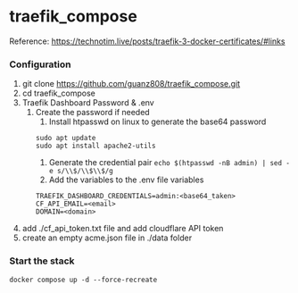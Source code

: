# traefik_compose

Reference: https://technotim.live/posts/traefik-3-docker-certificates/#links

### Configuration
1. git clone https://github.com/guanz808/traefik_compose.git
1. cd traefik_compose
1. Traefik Dashboard Password & .env
    1. Create the password if needed
        1. Install htpasswd on linux to generate the base64 password
        ```
        sudo apt update
        sudo apt install apache2-utils
        ```
        1. Generate the credential pair
        `echo $(htpasswd -nB admin) | sed -e s/\\$/\\$\\$/g`
        1. Add the variables to the .env file
        variables
        ```
        TRAEFIK_DASHBOARD_CREDENTIALS=admin:<base64_taken>
        CF_API_EMAIL=<email>
        DOMAIN=<domain>
        ````
1. add ./cf_api_token.txt file and add cloudflare API token
1. create an empty acme.json file in ./data folder

### Start the stack
`docker compose up -d --force-recreate`


